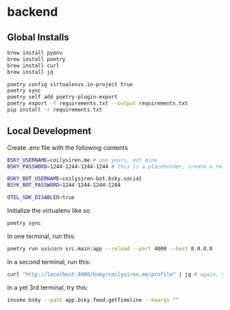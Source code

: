 # backend

## Global Installs

```bash
brew install pyenv
brew install poetry
brew install curl
brew install jq

poetry config virtualenvs.in-project true
poetry sync
poetry self add poetry-plugin-export
poetry export -f requirements.txt --output requirements.txt
pip install -r requirements.txt
```

## Local Development

Create .env file with the following contents

```bash
BSKY_USERNAME=coilysiren.me # use yours, not mine
BSKY_PASSWORD=1244-1244-1244-1244 # this is a placeholder, create a real one here: https://bsky.app/settings/app-passwords

BSKY_BOT_USERNAME=coilysiren-bot.bsky.social
BSYK_BOT_PASSWORD=1244-1244-1244-1244

OTEL_SDK_DISABLED=true
```

Initialize the virtualenv like so

```bash
poetry sync
```

In one terminal, run this:

```bash
poetry run uvicorn src.main:app --reload --port 4000 --host 0.0.0.0
```

In a second terminal, run this:

```bash
curl "http://localhost:4000/bsky/coilysiren.me/profile" | jq # again, use your handle, not mine
```

In a yet 3rd terminal, try this:

```bash
invoke bsky --path app.bsky.feed.getTimeline --kwargs ""
```
